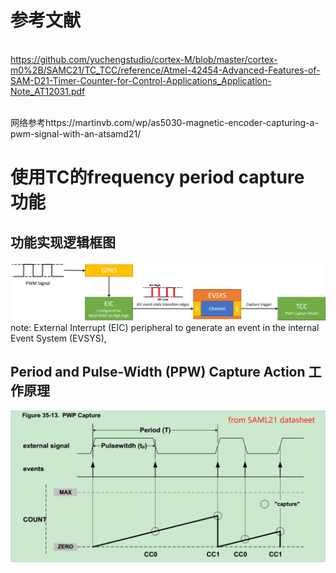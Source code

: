 # 参考文献
<br/>https://github.com/yuchengstudio/cortex-M/blob/master/cortex-m0%2B/SAMC21/TC_TCC/reference/Atmel-42454-Advanced-Features-of-SAM-D21-Timer-Counter-for-Control-Applications_Application-Note_AT12031.pdf

<br/>网络参考https://martinvb.com/wp/as5030-magnetic-encoder-capturing-a-pwm-signal-with-an-atsamd21/


# 使用TC的frequency period capture 功能
## 功能实现逻辑框图
![image](https://github.com/yuchengstudio/cortex-M/blob/master/cortex-m0%2B/SAMC21/TC_TCC/reference/atsamd21_capture_diagram-1.png)
<br/>note: External Interrupt (EIC) peripheral to generate an event in the internal Event System (EVSYS), 

## Period and Pulse-Width (PPW) Capture Action 工作原理
![image](https://github.com/yuchengstudio/cortex-M/blob/master/cortex-m0%2B/SAMC21/TC_TCC/reference/capture_aplication_001.png)


